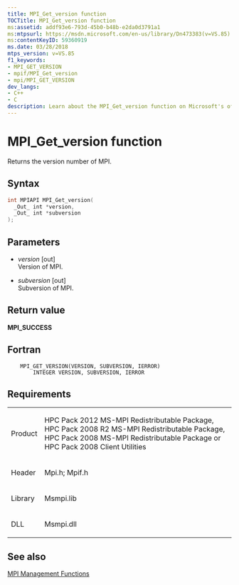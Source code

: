 ```yaml
---
title: MPI_Get_version function
TOCTitle: MPI_Get_version function
ms:assetid: addf93e6-793d-45b0-b48b-e2da0d3791a1
ms:mtpsurl: https://msdn.microsoft.com/en-us/library/Dn473383(v=VS.85)
ms:contentKeyID: 59360919
ms.date: 03/28/2018
mtps_version: v=VS.85
f1_keywords:
- MPI_GET_VERSION
- mpif/MPI_Get_version
- mpi/MPI_GET_VERSION
dev_langs:
- C++
- C
description: Learn about the MPI_Get_version function on Microsoft's official site. Discover its syntax, parameters, return value, and related MPI management functions.
---
```


# MPI\_Get\_version function

Returns the version number of MPI.

## Syntax

``` c++
int MPIAPI MPI_Get_version(
  _Out_ int *version,
  _Out_ int *subversion
);
```

## Parameters

  - *version* \[out\]  
    Version of MPI.

  - *subversion* \[out\]  
    Subversion of MPI.

## Return value

**MPI\_SUCCESS**

## Fortran

``` FORTRAN
    MPI_GET_VERSION(VERSION, SUBVERSION, IERROR)
        INTEGER VERSION, SUBVERSION, IERROR
```

## Requirements

<table>
<colgroup>
<col  />
<col  />
</colgroup>
<tbody>
<tr class="odd">
<td><p>Product</p></td>
<td><p>HPC Pack 2012 MS-MPI Redistributable Package, HPC Pack 2008 R2 MS-MPI Redistributable Package, HPC Pack 2008 MS-MPI Redistributable Package or HPC Pack 2008 Client Utilities</p></td>
</tr>
<tr class="even">
<td><p>Header</p></td>
<td>Mpi.h;
Mpif.h</td>
</tr>
<tr class="odd">
<td><p>Library</p></td>
<td>Msmpi.lib</td>
</tr>
<tr class="even">
<td><p>DLL</p></td>
<td>Msmpi.dll</td>
</tr>
</tbody>
</table>


## See also

[MPI Management Functions](mpi-management-functions.md)

